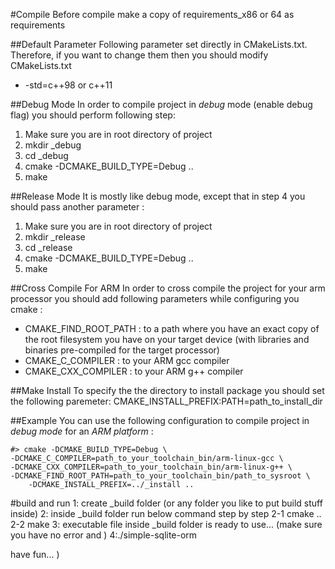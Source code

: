#Compile
Before compile make a copy of requirements_x86 or 64 as requirements

##Default Parameter
Following parameter set directly in CMakeLists.txt. Therefore, if you want to change them then you should modify CMakeLists.txt

- -std=c++98 or c++11

##Debug Mode
In order to compile project in *debug* mode (enable debug flag) you should perform following step:

1. Make sure you are in root directory of project
2. mkdir _debug
3. cd _debug
4. cmake -DCMAKE_BUILD_TYPE=Debug ..
5. make

##Release Mode
It is mostly like debug mode, except that in step 4 you should pass another parameter :

1. Make sure you are in root directory of project
2. mkdir _release
3. cd _release
4. cmake -DCMAKE_BUILD_TYPE=Debug ..
5. make


##Cross Compile For ARM
In order to cross compile the project for your arm processor you should add following parameters while configuring you cmake :

- CMAKE_FIND_ROOT_PATH : to a path where you have an exact copy of the root filesystem you have on your target device (with libraries and binaries pre-compiled for the target processor)
- CMAKE_C_COMPILER : to your ARM gcc compiler
- CMAKE_CXX_COMPILER : to your ARM g++ compiler

##Make Install
To specify the the directory to install package you should set the following paremeter:
CMAKE_INSTALL_PREFIX:PATH=path_to_install_dir

##Example
You can use the following configuration to compile project in *debug mode* for an *ARM platform* :

	
	#> cmake -DCMAKE_BUILD_TYPE=Debug \
	-DCMAKE_C_COMPILER=path_to_your_toolchain_bin/arm-linux-gcc \
	-DCMAKE_CXX_COMPILER=path_to_your_toolchain_bin/arm-linux-g++ \
	-DCMAKE_FIND_ROOT_PATH=path_to_your_toolchain_bin/path_to_sysroot \
        -DCMAKE_INSTALL_PREFIX=../_install ..



#build and run
1: create _build folder (or any folder you like to put build stuff inside)
2: inside _build folder run below command step by step
2-1 cmake ..
2-2 make
3: executable file inside _build folder is ready to use... (make sure you have no error and )
4:./simple-sqlite-orm




have fun... )

